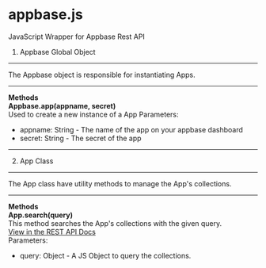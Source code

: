 # appbase.js
JavaScript Wrapper for Appbase Rest API


1. Appbase Global Object
-----------

The Appbase object is responsible for instantiating Apps.


----------
 **Methods**  
**Appbase.app(appname, secret)**  
Used to create a new instance of a App
Parameters:
 - appname: String - The name of the app on your appbase dashboard
 - secret: String - The secret of the app

----------

2. App Class
-----------
The App class have utility methods to manage the App's collections.

----------
 **Methods**  
 **App.search(query)**  
This method searches the App's collections with the given query.  
[View in the REST API Docs](http://docs.appbase.io/#/v3.0/rest/api-reference#api-reference-global-search-collections)  
Parameters:  
 - query: Object - A JS Object to query the collections.
